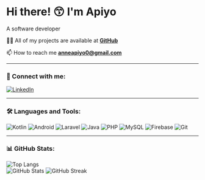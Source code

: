 # Hi there! 😙 I'm Apiyo  
A software developer 

👨‍💻 All of my projects are available at **[GitHub](https://github.com/1287Apiyo/)**  

📫 How to reach me **anneapiyo0@gmail.com**  

---

### 🚀 Connect with me:  
[![LinkedIn](https://img.shields.io/badge/LinkedIn-0077B5?style=for-the-badge&logo=linkedin&logoColor=white)]([your-linkedin-url](https://www.linkedin.com/in/anne-apiyo-85424a225/))  

---

### 🛠️ Languages and Tools:  
![Kotlin](https://img.shields.io/badge/Kotlin-0095D5?style=for-the-badge&logo=kotlin&logoColor=white)  ![Android](https://img.shields.io/badge/Android-3DDC84?style=for-the-badge&logo=android&logoColor=white)  ![Laravel](https://img.shields.io/badge/Laravel-FF2D20?style=for-the-badge&logo=laravel&logoColor=white)  ![Java](https://img.shields.io/badge/Java-ED8B00?style=for-the-badge&logo=openjdk&logoColor=white)  ![PHP](https://img.shields.io/badge/PHP-777BB4?style=for-the-badge&logo=php&logoColor=white)  ![MySQL](https://img.shields.io/badge/MySQL-4479A1?style=for-the-badge&logo=mysql&logoColor=white)  ![Firebase](https://img.shields.io/badge/Firebase-FFCA28?style=for-the-badge&logo=firebase&logoColor=white)  ![Git](https://img.shields.io/badge/Git-F05032?style=for-the-badge&logo=git&logoColor=white)  

---

### 📊 GitHub Stats:  
![Top Langs](https://github-readme-stats.vercel.app/api/top-langs/?username=1287Apiyo&layout=compact&theme=dark)  
![GitHub Stats](https://github-readme-stats.vercel.app/api?username=1287Apiyo&show_icons=true&theme=dark)   ![GitHub Streak](https://github-readme-streak-stats.herokuapp.com/?user=1287Apiyo&theme=dark)  
